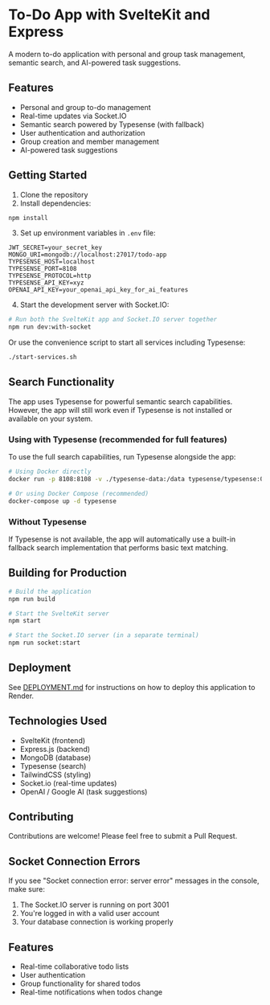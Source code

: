 # To-Do App with SvelteKit and Express

A modern to-do application with personal and group task management, semantic search, and AI-powered task suggestions.

## Features

- Personal and group to-do management
- Real-time updates via Socket.IO
- Semantic search powered by Typesense (with fallback)
- User authentication and authorization
- Group creation and member management
- AI-powered task suggestions

## Getting Started

1. Clone the repository
2. Install dependencies:

```bash
npm install
```

3. Set up environment variables in `.env` file:

```
JWT_SECRET=your_secret_key
MONGO_URI=mongodb://localhost:27017/todo-app
TYPESENSE_HOST=localhost
TYPESENSE_PORT=8108
TYPESENSE_PROTOCOL=http
TYPESENSE_API_KEY=xyz
OPENAI_API_KEY=your_openai_api_key_for_ai_features
```

4. Start the development server with Socket.IO:

```bash
# Run both the SvelteKit app and Socket.IO server together
npm run dev:with-socket
```

Or use the convenience script to start all services including Typesense:

```bash
./start-services.sh
```

## Search Functionality

The app uses Typesense for powerful semantic search capabilities. However, the app will still work even if Typesense is not installed or available on your system.

### Using with Typesense (recommended for full features)

To use the full search capabilities, run Typesense alongside the app:

```bash
# Using Docker directly
docker run -p 8108:8108 -v ./typesense-data:/data typesense/typesense:0.25.1 --data-dir /data --api-key=xyz --enable-cors

# Or using Docker Compose (recommended)
docker-compose up -d typesense
```

### Without Typesense

If Typesense is not available, the app will automatically use a built-in fallback search implementation that performs basic text matching.

## Building for Production

```bash
# Build the application
npm run build

# Start the SvelteKit server
npm start

# Start the Socket.IO server (in a separate terminal)
npm run socket:start
```

## Deployment

See [DEPLOYMENT.md](DEPLOYMENT.md) for instructions on how to deploy this application to Render.

## Technologies Used

- SvelteKit (frontend)
- Express.js (backend)
- MongoDB (database)
- Typesense (search)
- TailwindCSS (styling)
- Socket.io (real-time updates)
- OpenAI / Google AI (task suggestions)

## Contributing

Contributions are welcome! Please feel free to submit a Pull Request.

## Socket Connection Errors

If you see "Socket connection error: server error" messages in the console, make sure:

1. The Socket.IO server is running on port 3001
2. You're logged in with a valid user account
3. Your database connection is working properly

## Features

- Real-time collaborative todo lists
- User authentication
- Group functionality for shared todos
- Real-time notifications when todos change
